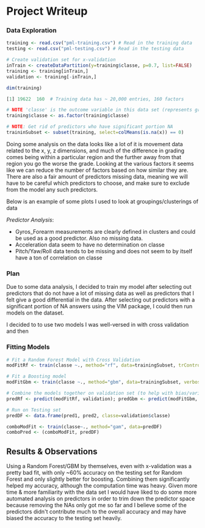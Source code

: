 # Project Writeup


### Data Exploration

```r
training <- read.csv("pml-training.csv") # Read in the training data
testing <- read.csv("pml-testing.csv") # Read in the testing data

# Create validation set for x-validation
inTrain <- createDataPartition(y=training$classe, p=0.7, list=FALSE)
training <- training[inTrain,]
validation <- training[-inTrain,]

dim(training)

[1] 19622  160  # Training data has ~ 20,000 entries, 160 factors

# NOTE 'classe' is the outcome variable in this data set (represents grade), convert to factor
training$classe <- as.factor(training$classe)

# NOTE: Get rid of predictors who have significant portion NA
traininSubset <- subset(training, select=colMeans(is.na(x)) == 0)
```

Doing some analysis on the data looks like a lot of it is movement data related to the x, y, z dimensions, and much of the 
difference in grading comes being within a particular region and the further away from that region you go the worse the grade. Looking at 
the various factors it seems like we can reduce the number of factors based on how similar they are. There are also a fair amount of predictors missing data, 
meaning we will have to be careful which predictors to choose, and make sure to exclude from the model any such predictors.

Below is an example of some plots I used to look at groupings/clusterings of data

[](./Analysis.png)

_Predictor Analysis_:
* Gyros_Forearm measurements are clearly defined in clusters and could be used as a good predictor. Also no missing data.
* Acceleration data seem to have no determination on classe
* Pitch/Yaw/Roll data tends to be missing and does not seem to by itself have a ton of correlation on classe

### Plan

Due to some data analysis, I decided to train my model after selecting out predictors that do not have a lot of missing data as well as predictors that I felt give a good
differential in the data. After selecting out predictors with a significant portion of NA answers using the VIM package, I could then run models on the dataset.

I decided to to use two models I was well-versed in with cross validation and then 

### Fitting Models

```r
# Fit a Random Forest Model with Cross Validation
modFitRf <- train(classe ~., method="rf", data=trainingSubset, trControl=trainControl(method="cv"), number=3)

# Fit a Boosting model
modFitGbm <- train(classe ~., method="gbm", data=trainingSubset, verbose=FALSE)

# Combine the models together on validation set (to help with bias/variance)
predRf <- predict(modFitRf, validation); predGbm <- predict(modFitGbm, validation);

# Run on Testing set
predDF <- data.frame(pred1, pred2, classe=validation$classe)

comboModFit <- train(classe~., method="gam", data=predDF)
comboPred <- (comboModFit, predDF)
```

## Results & Observations

Using a Random Forest/GBM by themselves, even with x-validation was a pretty bad fit, with only ~60% accuracy on the testing set for Random Forest and only slightly better for boosting. Combining them significantly helped my accuracy, although the computation time was heavy. Given more time & more familiarity with the data set I would have liked to do some more automated analysis on predictors in order to trim down the predictor space because removing the NAs only got me so far and I believe some of the predictors didn't contribute much to the overall accuracy and may have biased the accuracy to the testing set heavily.

